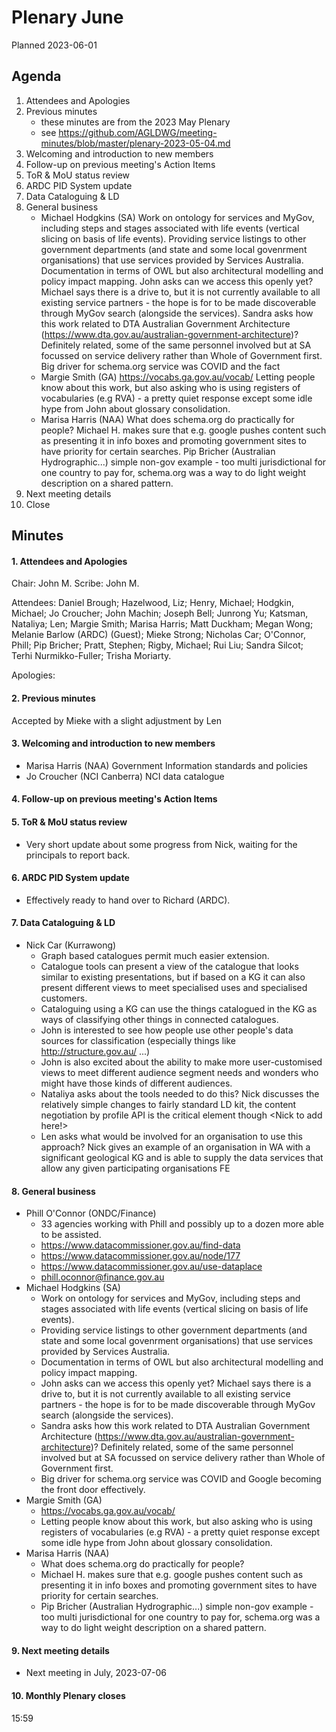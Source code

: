 # Plenary June

Planned 2023-06-01

## Agenda

1. Attendees and Apologies
2. Previous minutes
    * these minutes are from the 2023 May Plenary
    * see <https://github.com/AGLDWG/meeting-minutes/blob/master/plenary-2023-05-04.md>
3. Welcoming and introduction to new members
4. Follow-up on previous meeting's Action Items
5. ToR & MoU status review
6. ARDC PID System update
7. Data Cataloguing & LD
8. General business
   * Michael Hodgkins (SA) 
      Work on ontology for services and MyGov, including steps and stages associated with life events (vertical slicing on basis of life events).
      Providing service listings to other government departments (and state and some local govenrment organisations) that use services provided by Services Australia.
      Documentation in terms of OWL but also architectural modelling and policy impact mapping.
         John asks can we access this openly yet? Michael says there is a drive to, but it is not currently available to all existing service partners - the hope is for to be made discoverable through MyGov search (alongside the services).
         Sandra asks how this work related to DTA Australian Government Architecture (https://www.dta.gov.au/australian-government-architecture)? Definitely related, some of the same personnel involved but at SA focussed on service delivery rather than Whole of Government first.
         Big driver for schema.org service was COVID and the fact
   * Margie Smith (GA)
      https://vocabs.ga.gov.au/vocab/
      Letting people know about this work, but also asking who is using registers of vocabularies (e.g RVA) - a pretty quiet response except some idle hype from John about glossary consolidation.
   * Marisa Harris (NAA)
      What does schema.org do practically for people?
      Michael H. makes sure that e.g. google pushes content such as presenting it in info boxes and promoting government sites to have priority for certain searches.
      Pip Bricher (Australian Hydrographic...) simple non-gov example - too multi jurisdictional for one country to pay for, schema.org was a way to do light weight description on a shared pattern.
9. Next meeting details
10. Close 
## Minutes
#### 1. Attendees and Apologies

Chair:  John M.
Scribe:  John M.

Attendees: Daniel Brough; Hazelwood, Liz; Henry, Michael; Hodgkin, Michael; Jo Croucher; John Machin; Joseph Bell; Junrong Yu; Katsman, Nataliya; Len; Margie Smith; Marisa Harris; Matt Duckham; Megan Wong; Melanie Barlow (ARDC) (Guest); Mieke Strong; Nicholas Car; O'Connor, Phill; Pip Bricher; Pratt, Stephen; Rigby, Michael; Rui Liu; Sandra Silcot; Terhi Nurmikko-Fuller; Trisha Moriarty.

Apologies: 

#### 2. Previous minutes
Accepted by Mieke with a slight adjustment by Len

#### 3. Welcoming and introduction to new members
* Marisa Harris (NAA) Government Information standards and policies
* Jo Croucher (NCI Canberra) NCI data catalogue

#### 4. Follow-up on previous meeting's Action Items

#### 5. ToR & MoU status review
* Very short update about some progress from Nick, waiting for the principals to report back.

#### 6. ARDC PID System update
* Effectively ready to hand over to Richard (ARDC).

#### 7. Data Cataloguing & LD
* Nick Car (Kurrawong)
   * Graph based catalogues permit much easier extension.
   * Catalogue tools can present a view of the catalogue that looks similar to existing presentations, but if based on a KG it can also present different views to meet specialised uses and specialised customers.
   * Cataloguing using a KG can use the things catalogued in the KG as ways of classifying other things in connected catalogues.
   * John is interested to see how people use other people's data sources for classification (especially things like http://structure.gov.au/ ...)
   * John is also excited about the ability to make more user-customised views to meet different audience segment needs and wonders who might have those kinds of different audiences.
   * Nataliya asks about the tools needed to do this? Nick discusses the relatively simple changes to fairly standard LD kit, the content negotiation by profile API is the critical element though <Nick to add here!>
   * Len asks what would be involved for an organisation to use this approach? Nick gives an example of an organisation in WA with a significant geological KG and is able to supply the data services that allow any given participating organisations FE     

#### 8. General business 
* Phill O'Connor (ONDC/Finance)
   * 33 agencies working with Phill and possibly up to a dozen more able to be assisted.
   * https://www.datacommissioner.gov.au/find-data
   * https://www.datacommissioner.gov.au/node/177
   * https://www.datacommissioner.gov.au/use-dataplace
   * phill.oconnor@finance.gov.au
 * Michael Hodgkins (SA) 
   * Work on ontology for services and MyGov, including steps and stages associated with life events (vertical slicing on basis of life events).
   * Providing service listings to other government departments (and state and some local govenrment organisations) that use services provided by Services Australia.
   * Documentation in terms of OWL but also architectural modelling and policy impact mapping.
   * John asks can we access this openly yet? Michael says there is a drive to, but it is not currently available to all existing service partners - the hope is for to be made discoverable through MyGov search (alongside the services).
   * Sandra asks how this work related to DTA Australian Government Architecture (https://www.dta.gov.au/australian-government-architecture)? Definitely related, some of the same personnel involved but at SA focussed on service delivery rather than Whole of Government first.
   * Big driver for schema.org service was COVID and Google becoming the front door effectively.
 * Margie Smith (GA)
   * https://vocabs.ga.gov.au/vocab/
   * Letting people know about this work, but also asking who is using registers of vocabularies (e.g RVA) - a pretty quiet response except some idle hype from John about glossary consolidation.
* Marisa Harris (NAA)
   * What does schema.org do practically for people?
   * Michael H. makes sure that e.g. google pushes content such as presenting it in info boxes and promoting government sites to have priority for certain searches.
   * Pip Bricher (Australian Hydrographic...) simple non-gov example - too multi jurisdictional for one country to pay for, schema.org was a way to do light weight description on a shared pattern.

#### 9. Next meeting details
* Next meeting in July, 2023-07-06

#### 10. Monthly Plenary closes
15:59
